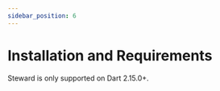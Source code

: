 ```yaml
---
sidebar_position: 6
---
```


# Installation and Requirements

Steward is only supported on Dart 2.15.0+.